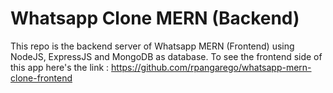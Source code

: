 # Whatsapp Clone MERN (Backend)

This repo is the backend server of Whatsapp MERN (Frontend) using NodeJS, ExpressJS and MongoDB as database. 
To see the frontend side of this app here's the link : https://github.com/rpangarego/whatsapp-mern-clone-frontend
